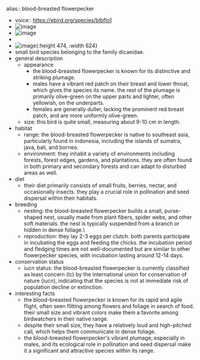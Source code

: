 alias:: blood-breasted flowerpecker

- voice:: https://ebird.org/species/blbflo1
- ![image](https://ipfs.io/ipfs/QmWAerTSNAditnyEupq5TDBoh38Jc8A7rjTK7UFJSAuP6W)
- ![image](https://ipfs.io/ipfs/QmR2sCaop2A17RmPs3Cc1GPvW1JTRuHJxh4vKGuFJiQqN7)
-
- ![image](https://ipfs.io/ipfs/QmcAWhDBNvVRwHtaGbnPq6VPK9zXXXXD5CSiuhaMEU2fn2){:height 474, :width 624}
- small bird species belonging to the family dicaeidae.
- general description
	- appearance
		- the blood-breasted flowerpecker is known for its distinctive and striking plumage.
		- males have a vibrant red patch on their breast and lower throat, which gives the species its name. the rest of the plumage is primarily olive-green on the upper parts and lighter, often yellowish, on the underparts.
		- females are generally duller, lacking the prominent red breast patch, and are more uniformly olive-green.
	- size: this bird is quite small, measuring about 9-10 cm in length.
- habitat
	- range: the blood-breasted flowerpecker is native to southeast asia, particularly found in indonesia, including the islands of sumatra, java, bali, and borneo.
	- environment: they inhabit a variety of environments including forests, forest edges, gardens, and plantations. they are often found in both primary and secondary forests and can adapt to disturbed areas as well.
- diet
	- their diet primarily consists of small fruits, berries, nectar, and occasionally insects. they play a crucial role in pollination and seed dispersal within their habitats.
- breeding
	- nesting: the blood-breasted flowerpecker builds a small, purse-shaped nest, usually made from plant fibers, spider webs, and other soft materials. the nest is typically suspended from a branch or hidden in dense foliage.\
	- reproduction: they lay 2-3 eggs per clutch. both parents participate in incubating the eggs and feeding the chicks. the incubation period and fledging times are not well-documented but are similar to other flowerpecker species, with incubation lasting around 12-14 days.
- conservation status
	- iucn status: the blood-breasted flowerpecker is currently classified as least concern (lc) by the international union for conservation of nature (iucn), indicating that the species is not at immediate risk of population decline or extinction.
- interesting facts
	- the blood-breasted flowerpecker is known for its rapid and agile flight, often seen flitting among flowers and foliage in search of food.
	  their small size and vibrant colors make them a favorite among birdwatchers in their native range.
	- despite their small size, they have a relatively loud and high-pitched call, which helps them communicate in dense foliage.
	- the blood-breasted flowerpecker's vibrant plumage, especially in males, and its ecological role in pollination and seed dispersal make it a significant and attractive species within its range.